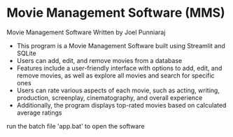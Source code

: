 # Movie Management Software (MMS)
Movie Management Software
Written by Joel Punniaraj

- This program is a Movie Management Software built using Streamlit and SQLite
- Users can add, edit, and remove movies from a database
- Features include a user-friendly interface with options to add, edit, and remove movies, 
  as well as explore all movies and search for specific ones
- Users can rate various aspects of each movie, such as acting, writing, production, 
  screenplay, cinematography, and overall experience 
- Additionally, the program displays top-rated movies based on calculated average ratings

run the batch file 'app.bat' to open the software
